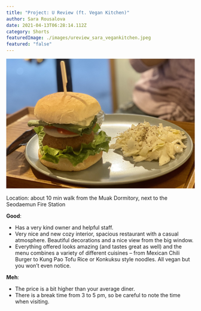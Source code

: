 ```yaml
---
title: "Project: U Review (ft. Vegan Kitchen)"
author: Sara Rousalova
date: 2021-04-13T06:28:14.112Z
category: Shorts
featuredImage: ./images/ureview_sara_vegankitchen.jpeg
featured: "false"
---
```

![](images/ureview_sara_vegankitchen.jpeg)

<!--StartFragment-->

Location: about 10 min walk from the Muak Dormitory, next to the Seodaemun Fire Station

**Good**:

* Has a very kind owner and helpful staff.
* Very nice and new cozy interior, spacious restaurant with a casual atmosphere. Beautiful decorations and a nice view from the big window.
* Everything offered looks amazing (and tastes great as well) and the menu combines a variety of different cuisines – from Mexican Chili Burger to Kung Pao Tofu Rice or Konkuksu style noodles. All vegan but you won’t even notice.

**Meh**:

* The price is a bit higher than your average diner.
* There is a break time from 3 to 5 pm, so be careful to note the time when visiting.

<!--EndFragment-->